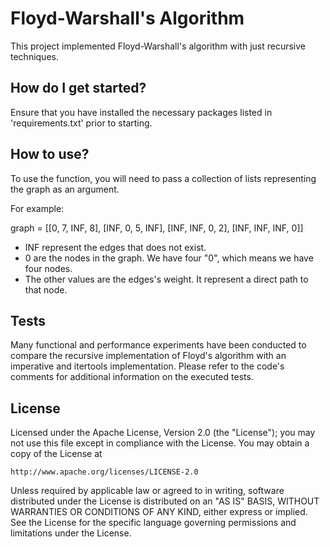 # Floyd-Warshall's Algorithm

This project implemented Floyd-Warshall's algorithm with just recursive techniques. 

## How do I get started?

Ensure that you have installed the necessary packages listed in 'requirements.txt' prior to starting.

## How to use?

To use the function, you will need to pass a collection of lists representing the graph as an argument.

For example:

graph = [[0, 7, INF, 8],
         [INF, 0, 5, INF],
         [INF, INF, 0, 2],
         [INF, INF, INF, 0]]

- INF represent the edges that does not exist.
- 0 are the nodes in the graph. We have four "0", which means we have four nodes.
- The other values are the edges's weight. It represent a direct path to that node.

## Tests

Many functional and performance experiments have been conducted to compare the recursive 
implementation of Floyd's algorithm with an imperative and itertools implementation. 
Please refer to the code's comments for additional information on the executed tests.

## License

Licensed under the Apache License, Version 2.0 (the "License");
you may not use this file except in compliance with the License.
You may obtain a copy of the License at

    http://www.apache.org/licenses/LICENSE-2.0

Unless required by applicable law or agreed to in writing, software
distributed under the License is distributed on an "AS IS" BASIS,
WITHOUT WARRANTIES OR CONDITIONS OF ANY KIND, either express or implied.
See the License for the specific language governing permissions and
limitations under the License.
 
